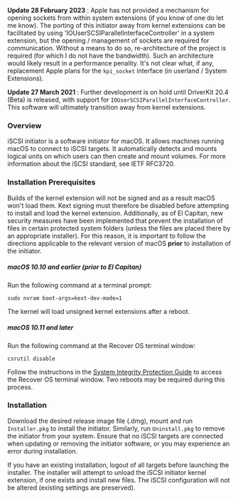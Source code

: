 **Update 28 February 2023** : Apple has not provided a mechanism for opening sockets from within system extensions (if you know of one do let me know).  The porting of this initiator away from kernel extensions can be facilitated by using 'IOUserSCSIParallelInterfaceController' in a system extension, but the opening / management of sockets are required for communication. Without a means to do so, re-architecture of the project is required (for which I do not have the bandwidth).  Such an architecture would likely result in a performance penality.  It's not clear what, if any, replacement Apple plans for the `kpi_socket` interface (in userland / System Extensions).

**Update 27 March 2021** : Further development is on hold until DriverKit 20.4 (Beta) is released, with support for `IOUserSCSIParallelInterfaceController`. This software will ultimately transition away from kernel extensions.


### Overview

iSCSI initiator is a software initiator for macOS. It allows machines running macOS to connect to iSCSI targets. It automatically detects and mounts logical units on which users can then create and mount volumes. For more information about the iSCSI standard, see IETF RFC3720.

### Installation Prerequisites

Builds of the kernel extension will not be signed and as a result macOS won't load them. Kext signing must therefore be disabled before attempting to install and load the kernel extension. Additionally, as of El Capitan, new security measures have been implemented that prevent the installation of files in certain protected system folders (unless the files are placed there by an appropriate installer). For this reason, it is important to follow the directions applicable to the relevant version of macOS **prior** to installation of the initiator.

##### macOS 10.10 and earlier (prior to El Capitan)
Run the following command at a terminal prompt:
 
    sudo nvram boot-args=kext-dev-mode=1

The kernel will load unsigned kernel extensions after a reboot.

##### macOS 10.11 and later

Run the following command at the Recover OS terminal window:

    csrutil disable

Follow the instructions in the [System Integrity Protection Guide](https://developer.apple.com/library/mac/documentation/Security/Conceptual/System_Integrity_Protection_Guide/KernelExtensions/KernelExtensions.html#//apple_ref/doc/uid/TP40016462-CH4-SW1) to access the Recover OS terminal window. Two reboots may be required during this process.

### Installation

Download the desired release image file (.dmg), mount and run `Installer.pkg` to install the initiator. Similarly, run `Uninstall.pkg` to remove the initiator from your system. Ensure that no iSCSI targets are connected when updating or removing the initiator software, or you may experience an error during installation.

If you have an existing installation, logout of all targets before launching the installer. The installer will attempt to unload the iSCSI initiator kernel extension, if one exists and install new files. The iSCSI configuration will not be altered (existing settings are preserved).


